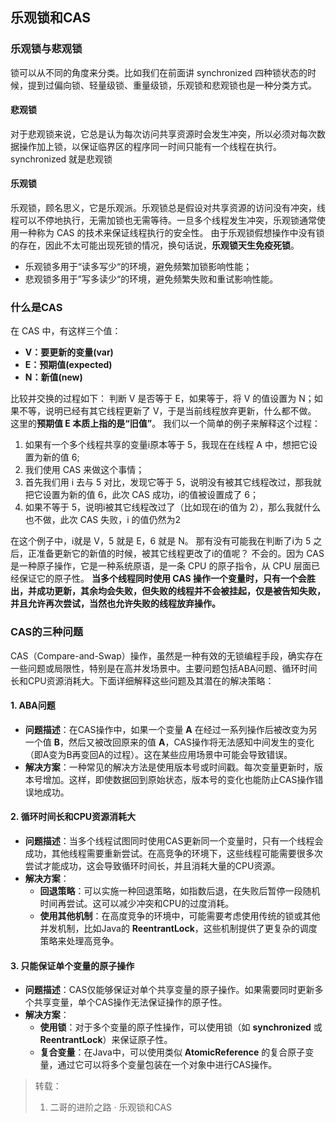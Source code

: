 ## 乐观锁和CAS
### 乐观锁与悲观锁
锁可以从不同的角度来分类。比如我们在前面讲 synchronized 四种锁状态的时候，提到过偏向锁、轻量级锁、重量级锁，乐观锁和悲观锁也是一种分类方式。
#### 悲观锁
对于悲观锁来说，它总是认为每次访问共享资源时会发生冲突，所以必须对每次数据操作加上锁，以保证临界区的程序同一时间只能有一个线程在执行。synchronized 就是悲观锁
#### 乐观锁
乐观锁，顾名思义，它是乐观派。乐观锁总是假设对共享资源的访问没有冲突，线程可以不停地执行，无需加锁也无需等待。一旦多个线程发生冲突，乐观锁通常使用一种称为 CAS 的技术来保证线程执行的安全性。
由于乐观锁假想操作中没有锁的存在，因此不太可能出现死锁的情况，换句话说，**乐观锁天生免疫死锁**。

- 乐观锁多用于“读多写少“的环境，避免频繁加锁影响性能；
- 悲观锁多用于”写多读少“的环境，避免频繁失败和重试影响性能。
### 什么是CAS
在 CAS 中，有这样三个值：

- **V：要更新的变量(var)**
- **E：预期值(expected)**
- **N：新值(new)**

比较并交换的过程如下：
判断 V 是否等于 E，如果等于，将 V 的值设置为 N；如果不等，说明已经有其它线程更新了 V，于是当前线程放弃更新，什么都不做。
这里的**预期值 E 本质上指的是“旧值”**。
我们以一个简单的例子来解释这个过程：

1. 如果有一个多个线程共享的变量i原本等于 5，我现在在线程 A 中，想把它设置为新的值 6;
2. 我们使用 CAS 来做这个事情；
3. 首先我们用 i 去与 5 对比，发现它等于 5，说明没有被其它线程改过，那我就把它设置为新的值 6，此次 CAS 成功，i的值被设置成了 6；
4. 如果不等于 5，说明i被其它线程改过了（比如现在i的值为 2），那么我就什么也不做，此次 CAS 失败，i 的值仍然为2

在这个例子中，i就是 V，5 就是 E，6 就是 N。
那有没有可能我在判断了i为 5 之后，正准备更新它的新值的时候，被其它线程更改了i的值呢？
不会的。因为 CAS 是一种原子操作，它是一种系统原语，是一条 CPU 的原子指令，从 CPU 层面已经保证它的原子性。
**当多个线程同时使用 CAS 操作一个变量时，只有一个会胜出，并成功更新，其余均会失败，但失败的线程并不会被挂起，仅是被告知失败，并且允许再次尝试，当然也允许失败的线程放弃操作。**
### CAS的三种问题
CAS（Compare-and-Swap）操作，虽然是一种有效的无锁编程手段，确实存在一些问题或局限性，特别是在高并发场景中。主要问题包括ABA问题、循环时间长和CPU资源消耗大。下面详细解释这些问题及其潜在的解决策略：
#### 1. ABA问题

- **问题描述**：在CAS操作中，如果一个变量 **A** 在经过一系列操作后被改变为另一个值 **B**，然后又被改回原来的值 **A**，CAS操作将无法感知中间发生的变化（即A变为B再变回A的过程）。这在某些应用场景中可能会导致错误。
- **解决方案**：一种常见的解决方法是使用版本号或时间戳。每次变量更新时，版本号增加。这样，即使数据回到原始状态，版本号的变化也能防止CAS操作错误地成功。
#### 2. 循环时间长和CPU资源消耗大

- **问题描述**：当多个线程试图同时使用CAS更新同一个变量时，只有一个线程会成功，其他线程需要重新尝试。在高竞争的环境下，这些线程可能需要很多次尝试才能成功，这会导致循环时间长，并且消耗大量的CPU资源。
- **解决方案**：
   - **回退策略**：可以实施一种回退策略，如指数后退，在失败后暂停一段随机时间再尝试。这可以减少冲突和CPU的过度消耗。
   - **使用其他机制**：在高度竞争的环境中，可能需要考虑使用传统的锁或其他并发机制，比如Java的 **ReentrantLock**，这些机制提供了更复杂的调度策略来处理高竞争。
#### 3. 只能保证单个变量的原子操作

- **问题描述**：CAS仅能够保证对单个共享变量的原子操作。如果需要同时更新多个共享变量，单个CAS操作无法保证操作的原子性。
- **解决方案**：
   - **使用锁**：对于多个变量的原子性操作，可以使用锁（如 **synchronized** 或 **ReentrantLock**）来保证原子性。
   - **复合变量**：在Java中，可以使用类似 **AtomicReference** 的复合原子变量，通过它可以将多个变量包装在一个对象中进行CAS操作。
> 转载：
> 1. 二哥的进阶之路 · 乐观锁和CAS

